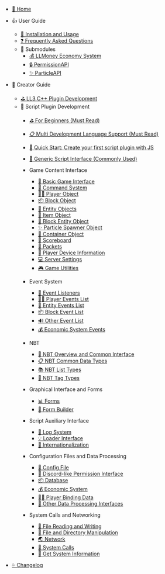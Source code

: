 - [🎨 Home](/README.md)

- 👍 User Guide
    - [🔨 Installation and Usage](/Usage.md)
    - [❓ Frequently Asked Questions ](/FAQ.md)
    - 🧩 Submodules
        - [💰 LLMoney Economy System](/Submodules/LLMoney.md)
        - [🔒 PermissionAPI](/Submodules/PermAPI.md)
        - [✨ ParticleAPI](/Submodules/ParticleAPI.md)

- 🍔 Creator Guide
    - [⛳ LL3 C++ Plugin Development](https://levilamina.liteldev.com/api/)
    - 🎯 Script Plugin Development
        - [⛳ For Beginners (Must Read)](/LLSEPluginDevelopment/)
        - [📋 Multi Development Language Support (Must Read)](/LLSEPluginDevelopment/LanguageSupport.md)
        - [📜 Quick Start: Create your first script plugin with JS](/LLSEPluginDevelopment/LLSEJSPlugin.md)
        - [💼 Generic Script Interface (Commonly Used)](/LLSEPluginDevelopment/ScriptAPI/ScriptHelp.md)

        - Game Content Interface
            - [🎨 Basic Game Interface](/LLSEPluginDevelopment/GameAPI/Basic.md)
            - [🎯 Command System](/LLSEPluginDevelopment/GameAPI/Command.md)
            - [🏃‍♂️ Player Object](/LLSEPluginDevelopment/GameAPI/Player.md)
            - [📦 Block Object](/LLSEPluginDevelopment/GameAPI/Block.md)
            - [🎈 Entity Objects](/LLSEPluginDevelopment/GameAPI/Entity.md)
            - [🧰 Item Object](/LLSEPluginDevelopment/GameAPI/Item.md)
            - [📮 Block Entity Object](/LLSEPluginDevelopment/GameAPI/BlockEntity.md)
            - [✨ Particle Spawner Object](LLSEPluginDevelopment/GameAPI/Particle.md)
            - [👜 Container Object](/LLSEPluginDevelopment/GameAPI/Container.md)
            - [📝 Scoreboard](/LLSEPluginDevelopment/GameAPI/ScoreBoard.md)
            - [📩 Packets](/LLSEPluginDevelopment/GameAPI/Packet.md)
            - [📱 Player Device Information](/LLSEPluginDevelopment/GameAPI/Device.md)
            - [💻 Server Settings](/LLSEPluginDevelopment/GameAPI/Server.md)
            - [🎮 Game Utilities](/LLSEPluginDevelopment/GameAPI/GameUtils.md)

        - Event System
            - [🔔 Event Listeners](/LLSEPluginDevelopment/EventAPI/Listen.md)
            - [🏃‍♂️ Player Events List](/LLSEPluginDevelopment/EventAPI/PlayerEvents.md)
            - [🎈 Entity Events List](/LLSEPluginDevelopment/EventAPI/EntityEvents.md)
            - [📦 Block Event List](/LLSEPluginDevelopment/EventAPI/BlockEvents.md)
            - [🔊 Other Event List](/LLSEPluginDevelopment/EventAPI/OtherEvents.md)
            - [💰 Economic System Events](/LLSEPluginDevelopment/EventAPI/EconomicEvents.md)

        - NBT
            - [🥽 NBT Overview and Common Interface](/LLSEPluginDevelopment/NbtAPI/NBT.md)
            - [📋 NBT Common Data Types](/LLSEPluginDevelopment/NbtAPI/NBTValue.md)
            - [📚 NBT List Types](/LLSEPluginDevelopment/NbtAPI/NBTList.md)
            - [📒 NBT Tag Types](/LLSEPluginDevelopment/NbtAPI/NBTCompound.md)

        - Graphical Interface and Forms  
            - [📊 Forms](/LLSEPluginDevelopment/GuiAPI/Form.md)
            - [📰 Form Builder](/LLSEPluginDevelopment/GuiAPI/FormBuilder.md)

        - Script Auxiliary Interface
            - [📅 Log System](/LLSEPluginDevelopment/ScriptAPI/Logger.md)
            - [💡 Loader Interface](/LLSEPluginDevelopment/ScriptAPI/Ll.md)
            - [🛫 Internationalization](/LLSEPluginDevelopment/ScriptAPI/i18n.md)

        - Configuration Files and Data Processing
            - [🔨 Config File](/LLSEPluginDevelopment/DataAPI/ConfigFile.md)
            - [🔐 Discord-like Permission Interface](/LLSEPluginDevelopment/DataAPI/PermAPI.md)
            - [📦 Database](/LLSEPluginDevelopment/DataAPI/DataBase.md)
            - [💰 Economic System](/LLSEPluginDevelopment/DataAPI/Economy.md)
            - [🏃‍♂️ Player Binding Data](/LLSEPluginDevelopment/DataAPI/PlayerData.md)
            - [🧰 Other Data Processing Interfaces](/LLSEPluginDevelopment/DataAPI/OtherData.md)
            
        - System Calls and Networking
            - [📝 File Reading and Writing](/LLSEPluginDevelopment/SystemAPI/File.md)
            - [📂 File and Directory Manipulation](/LLSEPluginDevelopment/SystemAPI/FileSystem.md)
            - [🌏 Network](/LLSEPluginDevelopment/SystemAPI/Network.md)
            - [📡 System Calls](/LLSEPluginDevelopment/SystemAPI/SystemCall.md)
            - [📜 Get System Information](/LLSEPluginDevelopment/SystemAPI/SystemInfo.md)

- [💦 Changelog](https://github.com/LiteLDev/LiteLoaderBDSv2/releases)
